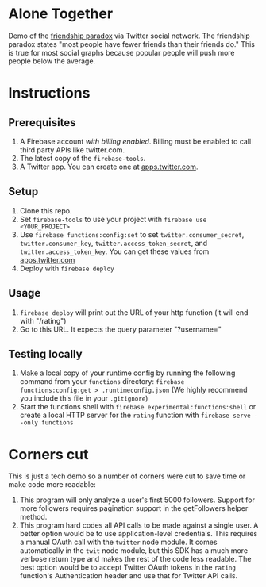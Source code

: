 # Alone Together
Demo of the [friendship paradox](https://en.wikipedia.org/wiki/Friendship_paradox) via Twitter social network. The friendship paradox states "most people have fewer friends than their friends do." This is true for most social graphs because popular people will push more people below the average.

# Instructions

## Prerequisites

1. A Firebase account *with billing enabled*. Billing must be enabled to call third party APIs like twitter.com.
2. The latest copy of the `firebase-tools`.
3. A Twitter app. You can create one at [apps.twitter.com](https://apps.twitter.com).

## Setup

1. Clone this repo.
2. Set `firebase-tools` to use your project with `firebase use <YOUR_PROJECT>`
3. Use `firebase functions:config:set` to set `twitter.consumer_secret`, `twitter.consumer_key`, `twitter.access_token_secret`, and `twitter.access_token_key`. You can get these values from [apps.twitter.com](https://apps.twitter.com)
4. Deploy with `firebase deploy`

## Usage

1. `firebase deploy` will print out the URL of your http function (it will end with "/rating")
2. Go to this URL. It expects the query parameter "?username=<TWITTER USERNAME>"

## Testing locally

1. Make a local copy of your runtime config by running the following command from your `functions` directory:
   `firebase functions:config:get > .runtimeconfig.json`
   (We highly recommend you include this file in your `.gitignore`)
2. Start the functions shell with `firebase experimental:functions:shell` or create a local HTTP server for the `rating` function with `firebase serve --only functions`

# Corners cut

This is just a tech demo so a number of corners were cut to save time or make code more readable:

1. This program will only analyze a user's first 5000 followers. Support for more followers requires pagination support in the getFollowers helper method.
2. This program hard codes all API calls to be made against a single user. A better option would be to use application-level credentials. This requires a manual OAuth call with the `twitter` node module. It comes automatically in the `twit` node module, but this SDK has a much more verbose return type and makes the rest of the code less readable. The best option would be to accept Twitter OAuth tokens in the `rating` function's Authentication header and use that for Twitter API calls.
